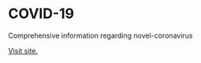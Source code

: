 # COVID-19

Comprehensive information regarding novel-coronavirus

[Visit site.](https://yogeshsingh101200.github.io/covid19/)